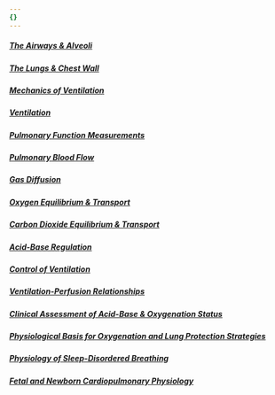 ```yaml
---
{}
---
```

   
##### [The Airways & Alveoli](../The%20Airways%20%26%20Alveoli.md)   
##### [The Lungs & Chest Wall](/not_created.md)   
##### [Mechanics of Ventilation](/not_created.md)   
##### [Ventilation](/not_created.md)   
##### [Pulmonary Function Measurements](/not_created.md)   
##### [Pulmonary Blood Flow](/not_created.md)   
##### [Gas Diffusion](/not_created.md)   
##### [Oxygen Equilibrium & Transport](/not_created.md)   
##### [Carbon Dioxide Equilibrium & Transport](/not_created.md)   
##### [Acid-Base Regulation](/not_created.md)   
##### [Control of Ventilation](/not_created.md)   
##### [Ventilation-Perfusion Relationships](/not_created.md)   
##### [Clinical Assessment of Acid-Base & Oxygenation Status](/not_created.md)   
##### [Physiological Basis for Oxygenation and Lung Protection Strategies](/not_created.md)   
##### [Physiology of Sleep-Disordered Breathing](/not_created.md)   
##### [Fetal and Newborn Cardiopulmonary Physiology](/not_created.md)